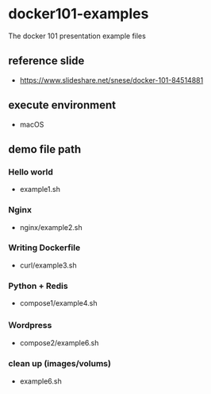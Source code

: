 # docker101-examples
The docker 101 presentation example files

## reference slide
- https://www.slideshare.net/snese/docker-101-84514881

## execute environment
- macOS

## demo file path

### Hello world
- example1.sh

### Nginx
- nginx/example2.sh

### Writing Dockerfile
- curl/example3.sh

### Python + Redis
- compose1/example4.sh

### Ｗordpress
- compose2/example6.sh

### clean up (images/volums)
- example6.sh